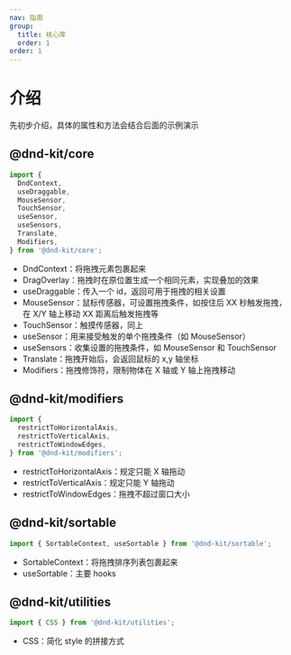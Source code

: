 ```yaml
---
nav: 指南
group:
  title: 核心库
  order: 1
order: 1
---
```


# 介绍

先初步介绍，具体的属性和方法会结合后面的示例演示

## @dnd-kit/core

```javascript
import {
  DndContext,
  useDraggable,
  MouseSensor,
  TouchSensor,
  useSensor,
  useSensors,
  Translate,
  Modifiers,
} from '@dnd-kit/core';
```

- DndContext：将拖拽元素包裹起来
- DragOverlay：拖拽时在原位置生成一个相同元素，实现叠加的效果
- useDraggable：传入一个 id，返回可用于拖拽的相关设置
- MouseSensor：鼠标传感器，可设置拖拽条件，如按住后 XX 秒触发拖拽，在 X/Y 轴上移动 XX 距离后触发拖拽等
- TouchSensor：触摸传感器，同上
- useSensor：用来接受触发的单个拖拽条件（如 MouseSensor）
- useSensors：收集设置的拖拽条件，如 MouseSensor 和 TouchSensor
- Translate：拖拽开始后，会返回鼠标的 x,y 轴坐标
- Modifiers：拖拽修饰符，限制物体在 X 轴或 Y 轴上拖拽移动

## @dnd-kit/modifiers

```javascript
import {
  restrictToHorizontalAxis,
  restrictToVerticalAxis,
  restrictToWindowEdges,
} from '@dnd-kit/modifiers';
```

- restrictToHorizontalAxis：规定只能 X 轴拖动
- restrictToVerticalAxis：规定只能 Y 轴拖动
- restrictToWindowEdges：拖拽不超过窗口大小

## @dnd-kit/sortable

```javascript
import { SortableContext, useSortable } from '@dnd-kit/sortable';
```

- SortableContext：将拖拽排序列表包裹起来
- useSortable：主要 hooks

## @dnd-kit/utilities

```javascript
import { CSS } from '@dnd-kit/utilities';
```

- CSS：简化 style 的拼接方式
